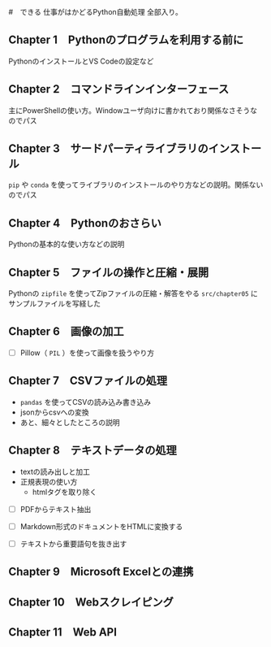 #　できる 仕事がはかどるPython自動処理 全部入り。

## Chapter 1　Pythonのプログラムを利用する前に

PythonのインストールとVS Codeの設定など

## Chapter 2　コマンドラインインターフェース

主にPowerShellの使い方。Windowユーザ向けに書かれており関係なさそうなのでパス

## Chapter 3　サードパーティライブラリのインストール

`pip` や `conda` を使ってライブラリのインストールのやり方などの説明。関係ないのでパス

## Chapter 4　Pythonのおさらい

Pythonの基本的な使い方などの説明

## Chapter 5　ファイルの操作と圧縮・展開

Pythonの `zipfile` を使ってZipファイルの圧縮・解答をやる
`src/chapter05` にサンプルファイルを写経した

## Chapter 6　画像の加工

- [ ] Pillow（ `PIL` ）を使って画像を扱うやり方

## Chapter 7　CSVファイルの処理

<!-- 先にやる -->

- `pandas` を使ってCSVの読み込み書き込み
- jsonからcsvへの変換
- あと、細々としたところの説明


## Chapter 8　テキストデータの処理

- textの読み出しと加工
- 正規表現の使い方
  - htmlタグを取り除く
- [ ] PDFからテキスト抽出
- [ ] Markdown形式のドキュメントをHTMLに変換する
- [ ] テキストから重要語句を抜き出す


## Chapter 9　Microsoft Excelとの連携


## Chapter 10　Webスクレイピング


## Chapter 11　Web API

